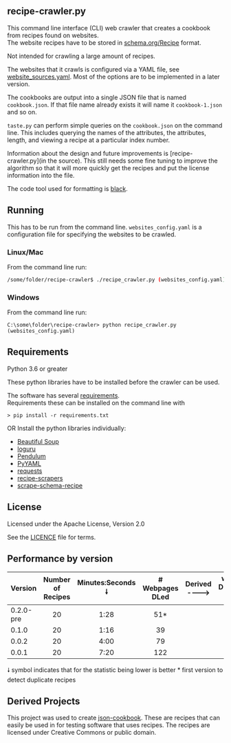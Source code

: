 ## recipe-crawler.py
This command line interface (CLI) web crawler that creates a cookbook from recipes found on websites.  
The website recipes have to be stored in [schema.org/Recipe](https://schema.org/Recipe/) format.

Not intended for crawling a large amount of recipes. 

The websites that it crawls is configured via a YAML file, see [website_sources.yaml](website_sources.yaml).
Most of the options are to be implemented in a later version.

The cookbooks are output into a single JSON file that is named `cookbook.json`. If that file name already exists it will name it `cookbook-1.json` and so on.

`taste.py` can perform simple queries on the `cookbook.json` on the command line.  This includes querying the names of the attributes, the attributes, length, and viewing a recipe at a particular index number.

Information about the design and future improvements is [recipe-crawler.py](in the source).
This still needs some fine tuning to improve the algorithm so that it will more quickly get the recipes and put the license information into the file.

The code tool used for formatting is [black](https://black.readthedocs.io/).

## Running
This has to be run from the command line.  `websites_config.yaml` is a configuration file for specifying the websites to be crawled.

### Linux/Mac
From the command line run:
```bash
/some/folder/recipe-crawler$ ./recipe_crawler.py (websites_config.yaml)
```

### Windows
From the command line run:
```
C:\some\folder\recipe-crawler> python recipe_crawler.py (websites_config.yaml)
```

##  Requirements
Python 3.6 or greater

These python libraries have to be installed before the crawler can be used.

The software has several [requirements](requirements.txt).  
Requirements these can be installed on the command line with
```
> pip install -r requirements.txt
```

OR Install the python libraries individually:
* [Beautiful Soup](https://beautiful-soup-4.readthedocs.io/)
* [loguru](https://loguru.readthedocs.io/)
* [Pendulum](https://pendulum.eustace.io/)
* [PyYAML](https://pyyaml.org/)
* [requests](https://docs.python-requests.org/)
* [recipe-scrapers](https://github.com/hhursev/recipe-scrapers)
* [scrape-schema-recipe](https://github.com/micahcochran/scrape-schema-recipe)


## License
Licensed under the Apache License, Version 2.0

See the [LICENCE](LICENCE) file for terms.

## Performance by version

| Version | Number of Recipes | Minutes:Seconds 🠗 | # Webpages DLed | Derived ----> | webpages DLed/recipe 🠗 | seconds/recipe 🠗 | 
| :------ | :---------------: | :---------------: | :-------------: | ------------- | :--------------------: | :-------------: |
| 0.2.0-pre | 20 | 1:28 | 51* | | 2.6 | 4.4 |
| 0.1.0 | 20 | 1:16 | 39 | | 2 | 3.8 |
| 0.0.2 | 20 | 4:00 | 79 | | 4 | 12 |
| 0.0.1 | 20 | 7:20 | 122 | | 6 | 22 |

🠗 symbol indicates that for the statistic being lower is better
\* first version to detect duplicate recipes

## Derived Projects
This project was used to create [json-cookbook](https://github.com/micahcochran/json-cookbook).  These are recipes that can easily be used in for testing software that uses recipes.  The recipes are licensed under Creative Commons or public domain.